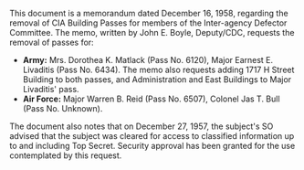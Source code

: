 This document is a memorandum dated December 16, 1958, regarding the removal of CIA Building Passes for members of the Inter-agency Defector Committee. The memo, written by John E. Boyle, Deputy/CDC, requests the removal of passes for:

*   **Army:** Mrs. Dorothea K. Matlack (Pass No. 6120), Major Earnest E. Livaditis (Pass No. 6434). The memo also requests adding 1717 H Street Building to both passes, and Administration and East Buildings to Major Livaditis' pass.
*   **Air Force:** Major Warren B. Reid (Pass No. 6507), Colonel Jas T. Bull (Pass No. Unknown).

The document also notes that on December 27, 1957, the subject's SO advised that the subject was cleared for access to classified information up to and including Top Secret. Security approval has been granted for the use contemplated by this request.
